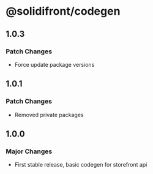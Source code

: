 # @solidifront/codegen

## 1.0.3

### Patch Changes

- Force update package versions

## 1.0.1

### Patch Changes

- Removed private packages

## 1.0.0

### Major Changes

- First stable release, basic codegen for storefront api
